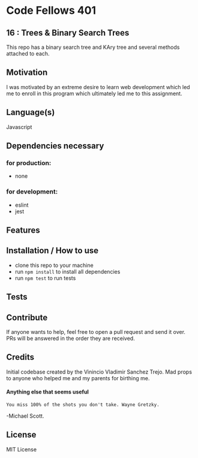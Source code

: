 # Code Fellows 401
## 16 : Trees & Binary Search Trees
This repo has a binary search tree and KAry tree and several methods attached to each. 

## Motivation
I was motivated by an extreme desire to learn web development which led me to enroll in this program which ultimately led me to this assignment. 

## Language(s)
Javascript

## Dependencies necessary 
### for production: 
- none
### for development: 
- eslint
- jest

## Features



## Installation / How to use
- clone this repo to your machine
- run `npm install` to install all dependencies
- run `npm test` to run tests

## Tests

## Contribute
If anyone wants to help, feel free to open a pull request and send it over. PRs will be answered in the order they are received. 

## Credits
Initial codebase created by the Vinincio Vladimir Sanchez Trejo. 
Mad props to anyone who helped me and my parents for birthing me.

#### Anything else that seems useful
```You miss 100% of the shots you don't take. Wayne Gretzky.``` 

-Michael Scott.  

## License
MIT License